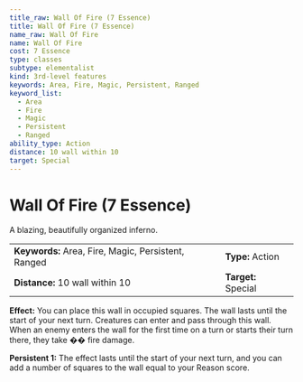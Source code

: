 ```yaml
---
title_raw: Wall Of Fire (7 Essence)
title: Wall Of Fire (7 Essence)
name_raw: Wall Of Fire
name: Wall Of Fire
cost: 7 Essence
type: classes
subtype: elementalist
kind: 3rd-level features
keywords: Area, Fire, Magic, Persistent, Ranged
keyword_list:
  - Area
  - Fire
  - Magic
  - Persistent
  - Ranged
ability_type: Action
distance: 10 wall within 10
target: Special
---
```


# Wall Of Fire (7 Essence)

A blazing, beautifully organized inferno.

|                                                     |                     |
| :-------------------------------------------------- | :------------------ |
| **Keywords:** Area, Fire, Magic, Persistent, Ranged | **Type:** Action    |
| **Distance:** 10 wall within 10                     | **Target:** Special |

**Effect:** You can place this wall in occupied squares. The wall lasts until the start of your next turn. Creatures can enter and pass through this wall. When an enemy enters the wall for the first time on a turn or starts their turn there, they take �� fire damage.

**Persistent 1:** The effect lasts until the start of your next turn, and you can add a number of squares to the wall equal to your Reason score.
